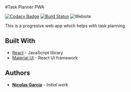 #Task Planner PWA

[![Codacy Badge](https://api.codacy.com/project/badge/Grade/e466f8ddfe6e49c4b4cf69b09d792b04)](https://app.codacy.com/app/nicoga97/Task-Planner-React-PWA?utm_source=github.com&utm_medium=referral&utm_content=nicoga97/Task-Planner-React-PWA&utm_campaign=Badge_Grade_Dashboard)
[![Build Status](https://travis-ci.com/nicoga97/Task-Planner-React-PWA.svg?branch=master)](https://travis-ci.com/nicoga97/Task-Planner-React-PWA)
![Website](https://img.shields.io/website-up-down-green-red/https/task-planner-d38da.firebaseapp.com.svg?label=Firebase)

This is a progresive web app which helps with task planning.


## Built With

* [React](https://reactjs.org/) - JavaScript library
* [Material UI](https://material-ui.com/) - React UI framework

## Authors

* **[Nicolas Garcia](https://github.com/nicoga97)** - *Initial work* 